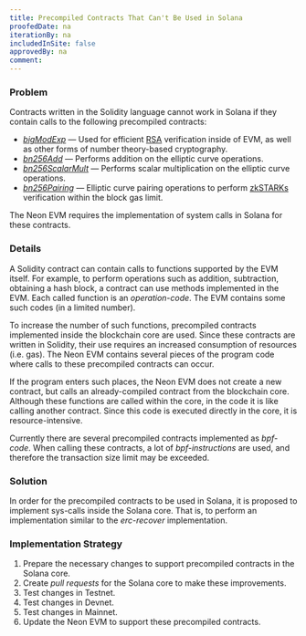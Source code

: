 ```yaml
---
title: Precompiled Contracts That Can't Be Used in Solana
proofedDate: na
iterationBy: na
includedInSite: false
approvedBy: na
comment: 
---
```


### Problem
Contracts written in the Solidity language cannot work in Solana if they contain calls to the following precompiled contracts:
  * *[bigModExp](https://github.com/ethereum/EIPs/blob/master/EIPS/eip-198.md)* — Used for efficient [RSA](about/terminology.md#rivest-shamir-adleman-rsa) verification inside of EVM, as well as other forms of number theory-based cryptography.
  * *[bn256Add](https://github.com/ethereum/EIPs/blob/master/EIPS/eip-196.md)* — Performs addition on the elliptic curve operations.
  * *[bn256ScalarMult](https://github.com/ethereum/EIPs/blob/master/EIPS/eip-196.md)* — Performs scalar multiplication on the elliptic curve operations.
  * *[bn256Pairing](https://github.com/ethereum/EIPs/blob/master/EIPS/eip-197.md)* — Elliptic curve pairing operations to perform [zkSTARKs](about/terminology.md#zk-stark) verification within the block gas limit.

The Neon EVM requires the implementation of system calls in Solana for these contracts.

### Details
A Solidity contract can contain calls to functions supported by the EVM itself. For example, to perform operations such as addition, subtraction, obtaining a hash block, a contract can use methods implemented in the EVM. Each called function is an *operation-code*. The EVM contains some such codes (in a limited number).

To increase the number of such functions, precompiled contracts implemented inside the blockchain core are used. Since these contracts are written in Solidity, their use requires an increased consumption of resources (i.e. gas). The Neon EVM contains several pieces of the program code where calls to these precompiled contracts can occur.

If the program enters such places, the Neon EVM does not create a new contract, but calls an already-compiled contract from the blockchain core. Although these functions are called within the core, in the code it is like calling another contract. Since this code is executed directly in the core, it is resource-intensive.

Currently there are several precompiled contracts implemented as *bpf-code*. When calling these contracts, a lot of *bpf-instructions* are used, and therefore the transaction size limit may be exceeded.

### Solution
In order for the precompiled contracts to be used in Solana, it is proposed to implement sys-calls inside the Solana core. That is, to perform an implementation similar to the *erc-recover* implementation.

### Implementation Strategy
1. Prepare the necessary changes to support precompiled contracts in the Solana core.
2. Create *pull requests* for the Solana core to make these improvements.
3. Test changes in Testnet.
4. Test changes in Devnet.
5. Test changes in Mainnet.
6. Update the Neon EVM to support these precompiled contracts.
